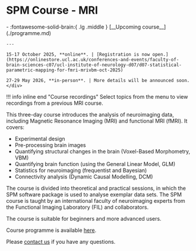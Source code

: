 # SPM Course - MRI

<div class="grid cards" markdown>
- :fontawesome-solid-brain:{ .lg .middle } [__Upcoming course__](./programme.md)

    ---

    15-17 October 2025, **online**. | [Registration is now open.](https://onlinestore.ucl.ac.uk/conferences-and-events/faculty-of-brain-sciences-c07/ucl-institute-of-neurology-d07/d07-statistical-parametric-mapping-for-fmri-mrivbm-oct-2025)

    27-29 May 2026, **in-person**. | More details will be announced soon.
    </div>

!!! info inline end "Course recordings"
    Select topics from the menu to view recordings from a previous MRI course.
    
This three-day course introduces the analysis of neuroimaging data, including Magnetic Resonance Imaging (MRI) and functional MRI (fMRI). It covers:

- Experimental design
- Pre-processing brain images
- Quantifying structural changes in the brain (Voxel-Based Morphometry, VBM)
- Quantifying brain function (using the General Linear Model, GLM)
- Statistics for neuroimaging (frequentist and Bayesian)
- Connectivity analysis (Dynamic Causal Modelling, DCM)

The course is divided into theoretical and practical sessions, in which the SPM software package is used to analyse exemplar data sets. The SPM course is taught by an international faculty of neuroimaging experts from the Functional Imaging Laboratory (FIL) and collaborators. 

The course is suitable for beginners and more advanced users. 

Course programme is available [here](./programme.md).

Please [contact us](mailto:o.kowalczyk@ucl.ac.uk) if you have any questions.
